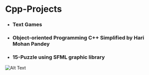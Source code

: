 # Cpp-Projects

- ### Text Games
- ### Object-oriented Programming C++ Simplified by Hari Mohan Pandey
- ### 15-Puzzle using SFML graphic library
![Alt Text](https://github.com/haris-mujeeb/Cpp-Projects/blob/main/15_Puzzle/15-Puzzle.gif?raw=true)


